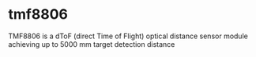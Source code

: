 # tmf8806
TMF8806 is a dToF (direct Time of Flight) optical distance sensor module achieving up to 5000 mm target detection distance
